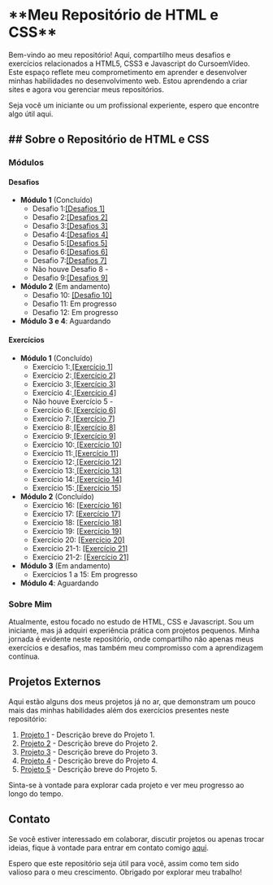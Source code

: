 <h1>**Meu Repositório de HTML e CSS**</h1>
 
<p>Bem-vindo ao meu repositório! Aqui, compartilho meus desafios e exercícios relacionados a HTML5, CSS3 e Javascript do CursoemVídeo. Este espaço reflete meu comprometimento em aprender e desenvolver minhas habilidades no desenvolvimento web. Estou aprendendo a criar sites e agora vou gerenciar meus repositórios.</p>

<p>Seja você um iniciante ou um profissional experiente, espero que encontre algo útil aqui.</p> 

<h2>## Sobre o Repositório de HTML e CSS</h2>

### Módulos

#### Desafios
- **Módulo 1** (Concluído)
  - Desafio 1:<a href="https://robertdouglasaimon.github.io/html-css/desafios/modulo-01 CONCLUIDO/d001  CONCLUIDO/index" target="_blank">[Desafios 1]</a>
  - Desafio 2:<a href="https://robertdouglasaimon.github.io/html-css/desafios/modulo-01 CONCLUIDO/d002  CONCLUIDO/index" target="_blank">[Desafios 2]</a>
  - Desafio 3:<a href="https://robertdouglasaimon.github.io/html-css/desafios/modulo-01 CONCLUIDO/d003 CONCLUIDO/index" target="_blank">[Desafios 3]</a>
  - Desafio 4:<a href="https://robertdouglasaimon.github.io/html-css/desafios/modulo-01 CONCLUIDO/d004  CONCLUIDO/index" target="_blank">[Desafios 4]</a>
  - Desafio 5:<a href="https://github.com/robertdouglasaimon/html-css/tree/main/desafios/modulo-01%20CONCLUIDO/d005%20%20CONCLUIDO" target="_blank">[Desafios 5]</a>
  - Desafio 6:<a href="https://robertdouglasaimon.github.io/html-css/desafios/modulo-01 CONCLUIDO/d006  CONCLUIDO/Desafio-tags (CONCLUIDO)/index" target="_blank">[Desafios 6]</a>
  - Desafio 7:<a href="https://github.com/robertdouglasaimon/html-css/tree/main/desafios/modulo-01%20CONCLUIDO/d007%20%20CONCLUIDO/imagens" target="_blank">[Desafios 7]</a>
  - Não houve Desafio 8 -
  - Desafio 9:<a href="https://robertdouglasaimon.github.io/html-css/desafios/modulo-01 CONCLUIDO/d009 CONCLUIDO/SO ABRIR O INDEX (CONCLUIDO)" target="_blank">[Desafios 9]</a>
- **Módulo 2** (Em andamento)
  - Desafio 10: <a href="https://robertdouglasaimon.github.io/html-css/desafios/modulo-02/d010%20CONCLUIDO/DESAFIO%2010%20(CONCLUIDO)/projeto-android/index" target="_blank">[Desafio 10]</a> 
  - Desafio 11: Em progresso
  - Desafio 12: Em progresso
- **Módulo 3 e 4**: Aguardando

#### Exercícios
- **Módulo 1** (Concluído)
  - Exercício 1:<a href="https://robertdouglasaimon.github.io/html-css/exercicios/modulo-01 (CONCLUIDO)/ex001/index" target="_blank"> [Exercício 1]</a>
  - Exercício 2:<a href="https://robertdouglasaimon.github.io/html-css/exercicios/modulo-01 (CONCLUIDO)/ex002/index" target="_blank"> [Exercício 2]</a>
  - Exercício 3:<a href="https://robertdouglasaimon.github.io/html-css/exercicios/modulo-01 (CONCLUIDO)/ex003/index" target="_blank"> [Exercício 3]</a>
  - Exercício 4:<a href="https://robertdouglasaimon.github.io/html-css/exercicios/modulo-01 (CONCLUIDO)/ex004/index" target="_blank"> [Exercício 4]</a>
   - Não houve Exercício 5 -
  - Exercício 6:<a href="https://robertdouglasaimon.github.io/html-css/exercicios/modulo-01 (CONCLUIDO)/ex006/index" target="_blank"> [Exercício 6]</a>
  - Exercício 7:<a href="https://robertdouglasaimon.github.io/html-css/exercicios/modulo-01 (CONCLUIDO)/ex007/index" target="_blank"> [Exercício 7]</a>
  - Exercício 8:<a href="https://robertdouglasaimon.github.io/html-css/exercicios/modulo-01 (CONCLUIDO)/ex008/index" target="_blank"> [Exercício 8]</a>
  - Exercício 9:<a href="https://robertdouglasaimon.github.io/html-css/exercicios/modulo-01 (CONCLUIDO)/ex009/index" target="_blank"> [Exercício 9]</a>
  - Exercício 10:<a href="https://robertdouglasaimon.github.io/html-css/exercicios/modulo-01 (CONCLUIDO)/ex010/index" target="_blank"> [Exercício 10]</a>
  - Exercício 11:<a href="https://robertdouglasaimon.github.io/html-css/exercicios/modulo-01 (CONCLUIDO)/ex011/index" target="_blank"> [Exercício 11]</a>
  - Exercício 12:<a href="https://robertdouglasaimon.github.io/html-css/exercicios/modulo-01 (CONCLUIDO)/ex012/index" target="_blank"> [Exercício 12]</a>
  - Exercício 13:<a href="https://robertdouglasaimon.github.io/html-css/exercicios/modulo-01 (CONCLUIDO)/ex013/index" target="_blank"> [Exercício 13]</a>
  - Exercício 14:<a href="https://robertdouglasaimon.github.io/html-css/exercicios/modulo-01 (CONCLUIDO)/ex014/index" target="_blank"> [Exercício 14]</a>
  - Exercício 15:<a href="https://robertdouglasaimon.github.io/html-css/exercicios/modulo-01 (CONCLUIDO)/ex015/index" target="_blank"> [Exercício 15]</a>
- **Módulo 2** (Concluído)
  - Exercício 16: <a href="https://robertdouglasaimon.github.io/html-css/exercicios/modulo-02 (CONCLUIDO)/ex016" target="_blank">[Exercício 16]</a>
  - Exercício 17: <a href="https://robertdouglasaimon.github.io/html-css/exercicios/modulo-02 (CONCLUIDO)/ex017" target="_blank">[Exercício 17]</a>
  - Exercício 18: <a href="https://robertdouglasaimon.github.io/html-css/exercicios/modulo-02 (CONCLUIDO)/ex018/index" target="_blank">[Exercício 18]</a>
  - Exercício 19: <a href="https://robertdouglasaimon.github.io/html-css/exercicios/modulo-02 (CONCLUIDO)/ex019/index" target="_blank">[Exercício 19]</a>
  - Exercício 20: <a href="https://robertdouglasaimon.github.io/html-css/exercicios/modulo-02 (CONCLUIDO)/ex020/index" target="_blank">[Exercício 20]</a>
  - Exercício 21-1: <a href="https://robertdouglasaimon.github.io/html-css/exercicios/modulo-02 (CONCLUIDO)/ex021/caixa01" target="_blank">[Exercício 21]</a>
   - Exercício 21-2: <a href="https://robertdouglasaimon.github.io/html-css/exercicios/modulo-02 (CONCLUIDO)/ex021/caixa02" target="_blank">[Exercício 21]</a>
- **Módulo 3** (Em andamento)
  - Exercícios 1 a 15: Em progresso
- **Módulo 4**: Aguardando

### Sobre Mim

Atualmente, estou focado no estudo de HTML, CSS e Javascript. Sou um iniciante, mas já adquiri experiência prática com projetos pequenos. Minha jornada é evidente neste repositório, onde compartilho não apenas meus exercícios e desafios, mas também meu compromisso com a aprendizagem contínua.

## Projetos Externos

Aqui estão alguns dos meus projetos já no ar, que demonstram um pouco mais das minhas habilidades além dos exercícios presentes neste repositório:

1. [Projeto 1](#) - Descrição breve do Projeto 1.
2. [Projeto 2](#) - Descrição breve do Projeto 2.
3. [Projeto 3](#) - Descrição breve do Projeto 3.
4. [Projeto 4](#) - Descrição breve do Projeto 4.
5. [Projeto 5](#) - Descrição breve do Projeto 5.

Sinta-se à vontade para explorar cada projeto e ver meu progresso ao longo do tempo.

## Contato

Se você estiver interessado em colaborar, discutir projetos ou apenas trocar ideias, fique à vontade para entrar em contato comigo [aqui](#).

Espero que este repositório seja útil para você, assim como tem sido valioso para o meu crescimento. Obrigado por explorar meu trabalho!